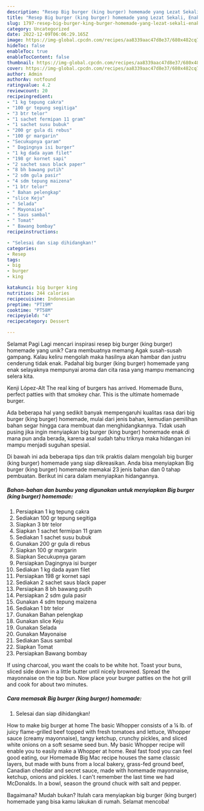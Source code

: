 ```yaml
---
description: "Resep Big burger (king burger) homemade yang Lezat Sekali, Enak"
title: "Resep Big burger (king burger) homemade yang Lezat Sekali, Enak"
slug: 1797-resep-big-burger-king-burger-homemade-yang-lezat-sekali-enak
category: Uncategorized
date: 2022-12-09T06:06:29.165Z
image: https://img-global.cpcdn.com/recipes/aa8339aac47d8e37/680x482cq70/big-burger-king-burger-homemade-foto-resep-utama.jpg
hideToc: false
enableToc: true
enableTocContent: false
thumbnail: https://img-global.cpcdn.com/recipes/aa8339aac47d8e37/680x482cq70/big-burger-king-burger-homemade-foto-resep-utama.jpg
cover: https://img-global.cpcdn.com/recipes/aa8339aac47d8e37/680x482cq70/big-burger-king-burger-homemade-foto-resep-utama.jpg
author: Admin
authorAv: notfound
ratingvalue: 4.2
reviewcount: 20
recipeingredient:
- "1 kg tepung cakra"
- "100 gr tepung segitiga"
- "3 btr telor"
- "1 sachet fermipan 11 gram"
- "1 sachet susu bubuk"
- "200 gr gula di rebus"
- "100 gr margarin"
- "Secukupnya garam"
- " Dagingnya isi burger"
- "1 kg dada ayam filet"
- "198 gr kornet sapi"
- "2 sachet saus black paper"
- "8 bh bawang putih"
- "2 sdm gula pasir"
- "4 sdm tepung maizena"
- "1 btr telor"
- " Bahan pelengkap"
- "slice Keju"
- " Selada"
- " Mayonaise"
- " Saus sambal"
- " Tomat"
- " Bawang bombay"
recipeinstructions:

- "Selesai dan siap dihidangkan!"
categories:
- Resep
tags:
- big
- burger
- king

katakunci: big burger king 
nutrition: 244 calories
recipecuisine: Indonesian
preptime: "PT19M"
cooktime: "PT58M"
recipeyield: "4"
recipecategory: Dessert

---
```



Selamat Pagi Lagi mencari inspirasi resep big burger (king burger) homemade yang unik? Cara membuatnya memang Agak susah-susah gampang. Kalau keliru mengolah maka hasilnya akan hambar dan justru cenderung tidak enak. Padahal big burger (king burger) homemade yang enak selayaknya mempunyai aroma dan cita rasa yang mampu memancing selera kita.


Kenji López-Alt The real king of burgers has arrived. Homemade Buns, perfect patties with that smokey char. This is the ultimate homemade burger.

Ada beberapa hal yang sedikit banyak mempengaruhi kualitas rasa dari big burger (king burger) homemade, mulai dari jenis bahan, kemudian pemilihan bahan segar hingga cara membuat dan menghidangkannya. Tidak usah pusing jika ingin menyiapkan big burger (king burger) homemade enak di mana pun anda berada, karena asal sudah tahu triknya maka hidangan ini mampu menjadi suguhan spesial.


Di bawah ini ada beberapa tips dan trik praktis dalam mengolah big burger (king burger) homemade yang siap dikreasikan. Anda bisa menyiapkan Big burger (king burger) homemade memakai 23 jenis bahan dan 0 tahap pembuatan. Berikut ini cara dalam menyiapkan hidangannya.

<!--inarticleads1-->

##### Bahan-bahan dan bumbu yang digunakan untuk menyiapkan Big burger (king burger) homemade:

1. Persiapkan 1 kg tepung cakra
1. Sediakan 100 gr tepung segitiga
1. Siapkan 3 btr telor
1. Siapkan 1 sachet fermipan 11 gram
1. Sediakan 1 sachet susu bubuk
1. Gunakan 200 gr gula di rebus
1. Siapkan 100 gr margarin
1. Siapkan Secukupnya garam
1. Persiapkan  Dagingnya isi burger
1. Sediakan 1 kg dada ayam filet
1. Persiapkan 198 gr kornet sapi
1. Sediakan 2 sachet saus black paper
1. Persiapkan 8 bh bawang putih
1. Persiapkan 2 sdm gula pasir
1. Gunakan 4 sdm tepung maizena
1. Sediakan 1 btr telor
1. Gunakan  Bahan pelengkap
1. Gunakan slice Keju
1. Gunakan  Selada
1. Gunakan  Mayonaise
1. Sediakan  Saus sambal
1. Siapkan  Tomat
1. Persiapkan  Bawang bombay


If using charcoal, you want the coals to be white hot. Toast your buns, sliced side down in a little butter until nicely browned. Spread the mayonnaise on the top bun. Now place your burger patties on the hot grill and cook for about two minutes. 

<!--inarticleads2-->

##### Cara memasak Big burger (king burger) homemade:


1. Selesai dan siap dihidangkan!

How to make big burger at home The basic Whopper consists of a ¼ lb. of juicy flame-grilled beef topped with fresh tomatoes and lettuce, Whopper sauce (creamy mayonnaise), tangy ketchup, crunchy pickles, and sliced white onions on a soft sesame seed bun. My basic Whopper recipe will enable you to easily make a Whopper at home. Real fast food you can feel good eating, our Homemade Big Mac recipe houses the same classic layers, but made with buns from a local bakery, grass-fed ground beef, Canadian cheddar and secret sauce, made with homemade mayonnaise, ketchup, onions and pickles. I can&#39;t remember the last time we had McDonalds. In a bowl, season the ground chuck with salt and pepper. 

Bagaimana? Mudah bukan? Itulah cara menyiapkan big burger (king burger) homemade yang bisa kamu lakukan di rumah. Selamat mencoba!
